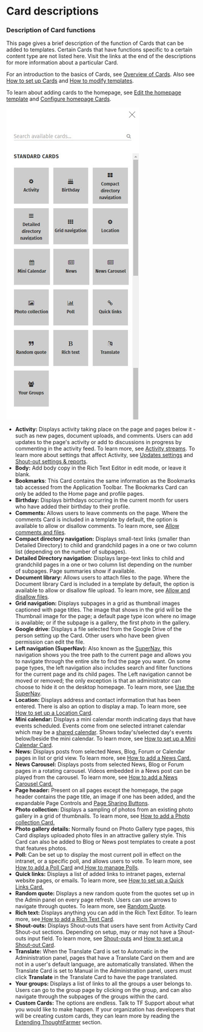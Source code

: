 # Card descriptions

### Description of Card functions

This page gives a brief description of the function of Cards that can be added to templates. Certain Cards that have functions specific to a certain content type are not listed here. Visit the links at the end of the descriptions for more information about a particular Card.  
  
For an introduction to the basics of Cards, see [Overview of Cards](./). Also see [How to set up Cards](../../../using-thoughtfarmer/add-pages-and-sections/set-up-cards/) and [How to modify templates](../../../using-thoughtfarmer/add-pages-and-sections/modify-templates.md).  
  
To learn about adding cards to the homepage, see [Edit the homepage template](../homepage-setup/homepage-setup-options.md) and [Configure homepage Cards](../homepage-setup/configure-homepage-cards/).  


![](../../../.gitbook/assets/1%20%2887%29.jpg)



* **Activity:** Displays activity taking place on the page and pages below it - such as new pages, document uploads, and comments. Users can add updates to the page's activity or add to discussions in progress by commenting in the activity feed. To learn more, see [Activity streams](../../../using-thoughtfarmer/basic-features/activity-streams.md). To learn more about settings that affect Activity, see [Updates settings](../../customize-your-content/update-settings.md) and [Shout-out settings & reports](../../customize-your-content/shout-out-settings-and-reports.md).
* **Body:** Add body copy in the Rich Text Editor in edit mode, or leave it blank.
* **Bookmarks**: This Card contains the same information as the Bookmarks tab accessed from the Application Toolbar. The Bookmarks Card can only be added to the Home page and profile pages.
* **Birthday:** Displays birthdays occurring in the current month for users who have added their birthday to their profile.
* **Comments:** Allows users to leave comments on the page. Where the comments Card is included in a template by default, the option is available to allow or disallow comments. To learn more, see [Allow comments and files](../../../using-thoughtfarmer/add-pages-and-sections/set-up-cards/allow-comments-and-files.md).
* **Compact directory navigation:** Displays small-text links \(smaller than Detailed Directory\) to child and grandchild pages in a one or two column list \(depending on the number of subpages\).
* **Detailed Directory navigation**: Displays large-text links to child and grandchild pages in a one or two column list depending on the number of subpages. Page summaries show if available.
* **Document library:** Allows users to attach files to the page. Where the Document library Card is included in a template by default, the option is available to allow or disallow file upload. To learn more, see [Allow and disallow files](../../../using-thoughtfarmer/add-and-edit-files/allow-and-disallow-files.md).
* **Grid navigation:** Displays subpages in a grid as thumbnail images captioned with page titles. The image that shows in the grid will be the Thumbnail image for the page; a default page type icon where no image is available; or if the subpage is a gallery, the first photo in the gallery.
* **Google drive**: Displays a file selected from the Google Drive of the person setting up the Card. Other users who have been given permission can edit the file.
* **Left navigation \(SuperNav\):** Also known as the [SuperNav](../../../using-thoughtfarmer/search/use-the-supernav.md), this navigation shows you the tree path to the current page and allows you to navigate through the entire site to find the page you want. On some page types, the left navigation also includes search and filter functions for the current page and its child pages. The Left navigation cannot be moved or removed; the only exception is that an administrator can choose to hide it on the desktop homepage. To learn more, see [Use the SuperNav](../../../using-thoughtfarmer/search/use-the-supernav.md).
* **Location:** Displays address and contact information that has been entered. There is also an option to display a map. To learn more, see [How to set up a Location Card](../../../using-thoughtfarmer/add-pages-and-sections/set-up-cards/location-card.md).
* **Mini calendar:** Displays a mini calendar month indicating days that have events scheduled. Events come from one selected intranet calendar which may be a [shared calendar](../../../using-thoughtfarmer/add-pages-and-sections/add-a-calendar/add-shared-calendar.md). Shows today's/selected day's events below/beside the mini calendar. To learn more, see [How to set up a Mini Calendar Card](../../../using-thoughtfarmer/add-pages-and-sections/set-up-cards/mini-calendar-card.md).
* **News:** Displays posts from selected News, Blog, Forum or Calendar pages in list or grid view. To learn more, see [How to add a News Card.](../../../using-thoughtfarmer/add-content-with-news-cards/add-new-cards.md)
* **News Carousel:** Displays posts from selected News, Blog or Forum pages in a rotating carousel. Videos embedded in a News post can be played from the carousel. To learn more, see [How to add a News Carousel Card.](../../../using-thoughtfarmer/add-content-with-news-cards/add-news-carousel-cards.md)
* **Page header:** Present on all pages except the homepage, the page header contains the page title, an image if one has been added, and the expandable Page Controls and [Page Sharing Buttons](../../../using-thoughtfarmer/basic-features/page-sharing-buttons.md).
* **Photo collection:** Displays a sampling of photos from an existing photo gallery in a grid of thumbnails. To learn more, see [How to add a Photo collection Card.](../../../using-thoughtfarmer/add-pages-and-sections/set-up-cards/photo-collection-card.md)
* **Photo gallery details:** Normally found on Photo Gallery type pages, this Card displays uploaded photo files in an attractive gallery style. This Card can also be added to Blog or News post templates to create a post that features photos.
* **Poll:** Can be set up to display the most current poll in effect on the intranet, or a specific poll, and allows users to vote. To learn more, see [How to add a Poll Card](../../../using-thoughtfarmer/add-pages-and-sections/set-up-cards/poll-card.md) and[ How to manage Polls](polls.md).
* **Quick links:** Displays a list of added links to intranet pages, external website pages, or emails. To learn more, see [How to set up a Quick Links Card.](../../../using-thoughtfarmer/add-pages-and-sections/set-up-cards/quick-links-card.md)
* **Random quote:** Displays a new random quote from the quotes set up in the Admin panel on every page refresh. Users can use arrows to navigate through quotes. To learn more, see [Random Quote](random-quote.md).
* **Rich text:** Displays anything you can add in the Rich Text Editor. To learn more, see[ How to add a Rich Text Card](../../../using-thoughtfarmer/add-pages-and-sections/set-up-cards/rich-text-card.md).
* **Shout-outs:** Displays Shout-outs that users have sent from Activity Card Shout-out sections. Depending on setup, may or may not have a Shout-outs input field. To learn more, see [Shout-outs](../../../using-thoughtfarmer/basic-features/shout-outs.md) and [How to set up a Shout-out Card](../../../using-thoughtfarmer/add-pages-and-sections/set-up-cards/shout-outs-card.md).
* **Translate:** When the Translate Card is set to Automatic in the Administration panel, pages that have a Translate Card on them and are not in a user's default language, are automatically translated. When the Translate Card is set to Manual in the Administration panel, users must click **Translate** in the Translate Card to have the page translated.
* **Your groups:** Displays a list of links to all the groups a user belongs to. Users can go to the group page by clicking on the group, and can also navigate through the subpages of the groups within the card.
* **Custom Cards:** The options are endless. Talk to TF Support about what you would like to make happen. If your organization has developers that will be creating custom cards, they can learn more by reading the [Extending ThoughtFarmer](../../../extending-thoughtfarmer.md) section.

